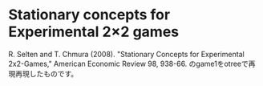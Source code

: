 # Stationary concepts for Experimental 2×2 games

R. Selten and T. Chmura (2008). "Stationary Concepts for Experimental 2x2-Games," American Economic Review 98, 938-66. のgame1をotreeで再現再現したものです。
